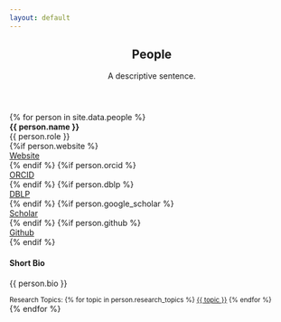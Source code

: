 ```yaml
---
layout: default
---
```


<!-- Main -->
<article id="main">
  <style type="text/css">
    .topic {
      .border-right: 1px lightgrey solid;
    }
  </style>

<header class="major container" markdown="1">

## People
A descriptive sentence.

</header>

<section class="wrapper style4 container">

<div class="row">
{% for person in site.data.people %}

<div class="6u">
<div class="row">
<div class="5u">
<img class="img-thumbnail" src="{{person.photo}}" alt="">
</div>
<div class="7u">
<div class="row">
<div class="12u"><strong>{{ person.name }}</strong></div>
<div class="12u">{{ person.role }}</div>
{%if person.website %}
<div class="6u">
    <a href="{{ person.website }}"><span class="icon fa-desktop"></span> Website</a>
</div>
{% endif %}
{%if person.orcid %}
<div class="6u">
    <a href="{{ person.orcid }}"><span class="icon fa-graduation-cap"></span> ORCID</a>
</div>
{% endif %}
{%if person.dblp %}
<div class="6u">
    <a href="{{ person.dblp }}"><span class="icon fa-list-ul"></span> DBLP</a>
</div>
{% endif %}
{%if person.google_scholar %}
<div class="6u">
    <a href="{{ person.google_scholar }}"><span class="icon fa-google"></span> Scholar</a>
</div>
{% endif %}
{%if person.github %}
<div class="6u">
    <a href="{{ person.github }}"><span class="icon fa-github"></span> Github</a>
</div>
{% endif %}
</div>
</div>
</div>
<div class="12u">
<h4>Short Bio</h4>
<p>{{ person.bio }}</p>
</div>
<div class="12u">
  <small>Research Topics:
{% for topic in person.research_topics %}
<a href="/publications/#keyword_{{topic}}" class="nodec badge badge-light">{{ topic }}</a>
{% endfor %}</small>
</div>
</div>
{% endfor %}
</div>

</section>

</article>

